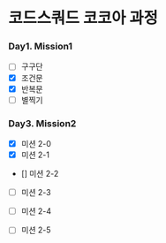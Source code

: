 # 코드스쿼드 코코아 과정

### Day1. Mission1
- [ ] 구구단 
- [x] 조건문
- [x] 반복문
- [ ] 별찍기

### Day3. Mission2
- [x] 미션 2-0 
- [x] 미션 2-1
- [] 미션 2-2
- [ ] 미션 2-3
- [ ] 미션 2-4
- [ ] 미션 2-5


